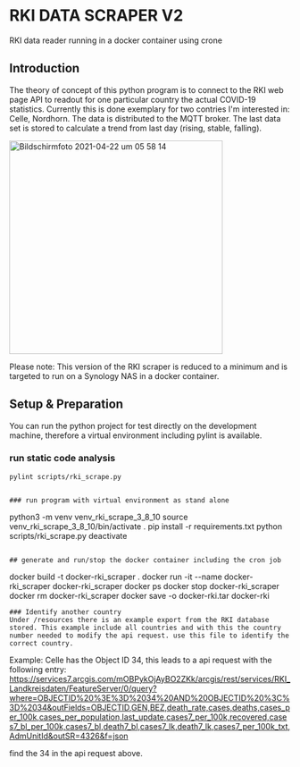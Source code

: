 # RKI DATA SCRAPER V2
RKI data reader running in a docker container using crone

## Introduction
The theory of concept of this python program is to connect to the RKI web page API to readout for one particular country the actual COVID-19 statistics. Currently this is done exemplary for two contries I'm interested in: Celle, Nordhorn.
The data is distributed to the MQTT broker. The last data set is stored to calculate a trend from last day (rising, stable, falling).

<img width="382" alt="Bildschirmfoto 2021-04-22 um 05 58 14" src="https://user-images.githubusercontent.com/9803344/115653866-449f9980-a330-11eb-8991-7aa8b52b673f.png">

Please note: This version of the RKI scraper is reduced to a minimum and is targeted to run on a Synology NAS in a docker container.


## Setup & Preparation
You can run the python project for test directly on the development machine, therefore a virtual environment including pylint is available.

### run static code analysis
```
pylint scripts/rki_scrape.py


### run program with virtual environment as stand alone
```
python3 -m venv venv_rki_scrape_3_8_10
source venv_rki_scrape_3_8_10/bin/activate .
pip install -r requirements.txt
python scripts/rki_scrape.py
deactivate
```

## generate and run/stop the docker container including the cron job
```
docker build -t docker-rki_scraper .
docker run -it --name docker-rki_scraper docker-rki_scraper
docker ps
docker stop docker-rki_scraper
docker rm docker-rki_scraper
docker save -o docker-rki.tar docker-rki
```
### Identify another country
Under /resources there is an example export from the RKI database stored. This example include all countries and with this the country number needed to modify the api request. use this file to identify the correct country.
```
Example:
Celle has the Object ID 34, this leads to a api request with the following entry:
https://services7.arcgis.com/mOBPykOjAyBO2ZKk/arcgis/rest/services/RKI_Landkreisdaten/FeatureServer/0/query?where=OBJECTID%20%3E%3D%2034%20AND%20OBJECTID%20%3C%3D%2034&outFields=OBJECTID,GEN,BEZ,death_rate,cases,deaths,cases_per_100k,cases_per_population,last_update,cases7_per_100k,recovered,cases7_bl_per_100k,cases7_bl,death7_bl,cases7_lk,death7_lk,cases7_per_100k_txt,AdmUnitId&outSR=4326&f=json

find the 34 in the api request above.

```
